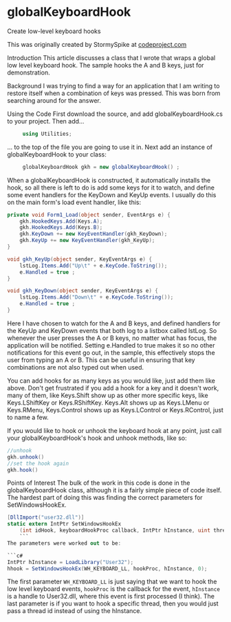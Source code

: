 # globalKeyboardHook
Create low-level keyboard hooks

This was originally created by StormySpike at [codeproject.com](https://www.codeproject.com/Articles/19004/A-Simple-C-Global-Low-Level-Keyboard-Hook)

Introduction
This article discusses a class that I wrote that wraps a global low level keyboard hook. The sample hooks the A and B keys, just for demonstration.

Background
I was trying to find a way for an application that I am writing to restore itself when a combination of keys was pressed. This was born from searching around for the answer.

Using the Code
First download the source, and add globalKeyboardHook.cs to your project. Then add...

```c#
     using Utilities;
```
... to the top of the file you are going to use it in. Next add an instance of globalKeyboardHook to your class:

```c#
     globalKeyboardHook gkh = new globalKeyboardHook() ;
```
When a globalKeyboardHook is constructed, it automatically installs the hook, so all there is left to do is add some keys for it to watch, and define some event handlers for the KeyDown and KeyUp events. I usually do this on the main form's load event handler, like this:

```c#
private void Form1_Load(object sender, EventArgs e) {
    gkh.HookedKeys.Add(Keys.A);
    gkh.HookedKeys.Add(Keys.B);
    gkh.KeyDown += new KeyEventHandler(gkh_KeyDown);
    gkh.KeyUp += new KeyEventHandler(gkh_KeyUp);
} 

void gkh_KeyUp(object sender, KeyEventArgs e) {
    lstLog.Items.Add("Up\t" + e.KeyCode.ToString());
    e.Handled = true ;
}

void gkh_KeyDown(object sender, KeyEventArgs e) {
    lstLog.Items.Add("Down\t" + e.KeyCode.ToString());
    e.Handled = true ;
} 
```

Here I have chosen to watch for the A and B keys, and defined handlers for the KeyUp and KeyDown events that both log to a listbox called lstLog. So whenever the user presses the A or B keys, no matter what has focus, the application will be notified. Setting e.Handled to true makes it so no other notifications for this event go out, in the sample, this effectively stops the user from typing an A or B. This can be useful in ensuring that key combinations are not also typed out when used.

You can add hooks for as many keys as you would like, just add them like above. Don't get frustrated if you add a hook for a key and it doesn't work, many of them, like Keys.Shift show up as other more specific keys, like Keys.LShiftKey or Keys.RShiftKey. Keys.Alt shows up as Keys.LMenu or Keys.RMenu, Keys.Control shows up as Keys.LControl or Keys.RControl, just to name a few.

If you would like to hook or unhook the keyboard hook at any point, just call your globalKeyboardHook's hook and unhook methods, like so:

```c#
//unhook
gkh.unhook() 
//set the hook again
gkh.hook() 
```

Points of Interest
The bulk of the work in this code is done in the globalKeyboardHook class, although it is a fairly simple piece of code itself. The hardest part of doing this was finding the correct parameters for SetWindowsHookEx.

```c#
[DllImport("user32.dll")]
static extern IntPtr SetWindowsHookEx
    (int idHook, keyboardHookProc callback, IntPtr hInstance, uint threadId);
    ```
The parameters were worked out to be:

```c#
IntPtr hInstance = LoadLibrary("User32");
hhook = SetWindowsHookEx(WH_KEYBOARD_LL, hookProc, hInstance, 0);
```
The first parameter `WH_KEYBOARD_LL` is just saying that we want to hook the low level keyboard events, `hookProc` is the callback for the event, `hInstance` is a handle to User32.dll, where this event is first processed (I think). The last parameter is if you want to hook a specific thread, then you would just pass a thread id instead of using the hInstance.
